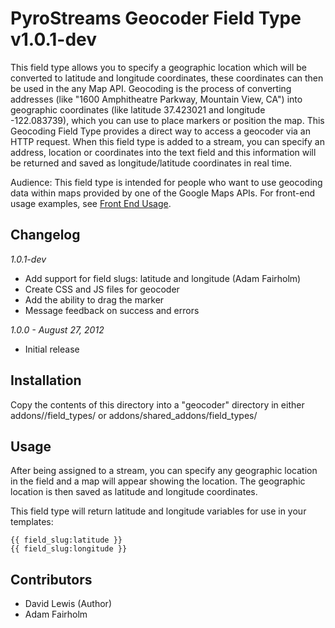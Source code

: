 # PyroStreams Geocoder Field Type v1.0.1-dev

This field type allows you to specify a geographic location which will be converted to latitude and longitude coordinates, these coordinates can then be used in the any Map API.
Geocoding is the process of converting addresses (like "1600 Amphitheatre Parkway, Mountain View, CA") into geographic coordinates (like latitude 37.423021 and longitude -122.083739), which you can use to place markers or position the map. This Geocoding Field Type provides a direct way to access a geocoder via an HTTP request. When this field type is added to a stream, you can specify an address, location or coordinates into the text field and this information will be returned and saved as longitude/latitude coordinates in real time.

Audience: This field type is intended for people who want to use geocoding data within maps provided by one of the Google Maps APIs.
For front-end usage examples, see [Front End Usage](https://github.com/HighwayofLife/PyroStreams-Geocoder-Field-Type/wiki/Front-End-Usage).

## Changelog

_1.0.1-dev_

* Add support for field slugs: latitude and longitude (Adam Fairholm)
* Create CSS and JS files for geocoder
* Add the ability to drag the marker
* Message feedback on success and errors

_1.0.0 - August 27, 2012_

* Initial release

## Installation

Copy the contents of this directory into a "geocoder" directory in either addons/<site-ref>/field\_types/ or addons/shared\_addons/field\_types/

## Usage

After being assigned to a stream, you can specify any geographic location in the field and a map will appear showing the location. The geographic location is then saved as latitude and longitude coordinates.

This field type will return latitude and longitude variables for use in your templates:

	{{ field_slug:latitude }}
	{{ field_slug:longitude }}

## Contributors

 * David Lewis (Author)
 * Adam Fairholm
